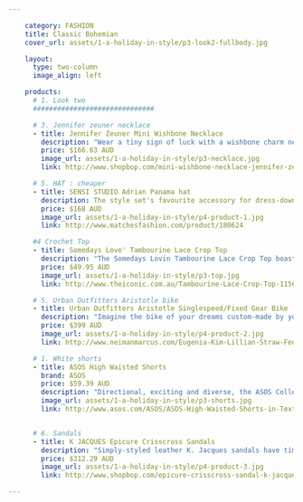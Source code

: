 ```yaml
---

    category: FASHION
    title: Classic Bohemian
    cover_url: assets/1-a-holiday-in-style/p3-look2-fullbody.jpg

    layout:
      type: two-column
      image_align: left

    products:
      # 1. Look two
      ##############################

      # 3. Jennifer zeuner necklace
      - title: Jennifer Zeuner Mini Wishbone Necklace
        description: "Wear a tiny sign of luck with a wishbone charm necklace with this 18k gold-vermeil chain necklace. Lobster-claw clasp. 17 inch (43 cm) long."
        price: $166.63 AUD
        image_url: assets/1-a-holiday-in-style/p3-necklace.jpg
        link: http://www.shopbop.com/mini-wishbone-necklace-jennifer-zeuner/vp/v=1/845524441891818.htm?fm=search-shopbysize

      # 5. HAT : cheaper
      - title: SENSI STUDIO Adrian Panama hat
        description: The style set's favourite accessory for dress-down days, Sensi Studio’s Adrian panama hat epitomises laid-back luxe. Whether you’re relaxing by the beach or roaming city streets, a jersey maxi dress and metallic sandals are the chicest way to wear it.
        price: $168 AUD
        image_url: assets/1-a-holiday-in-style/p4-product-1.jpg
        link: http://www.matchesfashion.com/product/180624

      #4 Crochet Top
      - title: Somedays Love' Tambourine Lace Crop Top
        description: "The Somedays Lovin Tambourine Lace Crop Top boasts a halter-neck design with tie-up straps, and has fully lined, triangle cups. The top features a 100% cotton, crocheted lace main, and a fitted band under the bust that wraps around the back and fastens with twin buttons. The Somedays Lovin Tambourine Lace Crop Top has a cropped length and a raw, zig-zag hemline."
        price: $49.95 AUD
        image_url: assets/1-a-holiday-in-style/p3-top.jpg
        link: http://www.theiconic.com.au/Tambourine-Lace-Crop-Top-115636.html?wt_af=au.affiliate.zanox.1136054.banner.campaign&utm_source=zanox&utm_medium=affiliate&utm_content=&utm_campaign=banner

      # 5. Urban Outfitters Aristotle bike
      - title: Urban Outfitters Aristotle Singlespeed/Fixed Gear Bike
        description: "Imagine the bike of your dreams custom-made by your own choosing. Well Urban Outfitters has done just that! They've teamed up with Republic Bike to bring you a personalized experience in bike design, offer more than 100,000 component and colour combinations for the Aristotle singlespeed and Plato Dutch bikes. You just need to pick and choose and it's delivered right at your doorstep"
        price: $399 AUD
        image_url: assets/1-a-holiday-in-style/p4-product-2.jpg
        link: http://www.neimanmarcus.com/Eugenia-Kim-Lillian-Straw-Fedora-Ivory/prod165310036/p.prod

      # 1. White shorts
      - title: ASOS High Waisted Shorts
        brand: ASOS
        price: $59.39 AUD
        description: "Directional, exciting and diverse, the ASOS Collection makes and breaks the fashion rules. These shorts are made from a textured poly fabric with high-rise waist. Ovoid Texture."
        image_url: assets/1-a-holiday-in-style/p3-shorts.jpg
        link: http://www.asos.com/ASOS/ASOS-High-Waisted-Shorts-in-Texture/Prod/pgeproduct.aspx?iid=3520122


      # 6. Sandals
      - title: K JACQUES Epicure Crisscross Sandals
        description: "Simply-styled leather K. Jacques sandals have timeless appeal. Buckle closure. Leather sole. Leather: Calfskin. Made in France."
        price: $312.29 AUD
        image_url: assets/1-a-holiday-in-style/p4-product-3.jpg
        link: http://www.shopbop.com/epicure-crisscross-sandal-k-jacques/vp/v=1/1559665417.htm?fm=search-shopbysize

---
```

